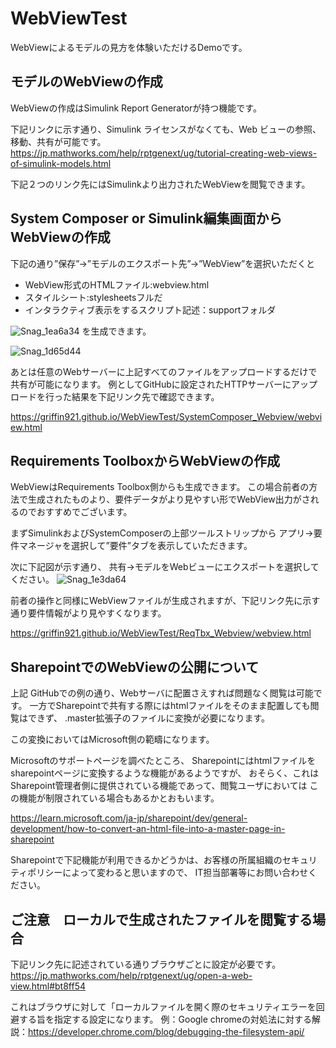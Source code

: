# WebViewTest
WebViewによるモデルの見方を体験いただけるDemoです。

## モデルのWebViewの作成
WebViewの作成はSimulink Report Generatorが持つ機能です。

下記リンクに示す通り、Simulink ライセンスがなくても、Web ビューの参照、移動、共有が可能です。
https://jp.mathworks.com/help/rptgenext/ug/tutorial-creating-web-views-of-simulink-models.html

下記２つのリンク先にはSimulinkより出力されたWebViewを閲覧できます。

## System Composer or Simulink編集画面からWebViewの作成

下記の通り”保存”→”モデルのエクスポート先”→”WebView”を選択いただくと

- WebView形式のHTMLファイル:webview.html
- スタイルシート:stylesheetsフルだ
- インタラクティブ表示をするスクリプト記述：supportフォルダ

![Snag_1ea6a34](https://user-images.githubusercontent.com/62166747/196384738-a16febba-e756-48c5-838b-6acc17a37693.png)
を生成できます。

![Snag_1d65d44](https://user-images.githubusercontent.com/62166747/196379420-ce912bc8-32e1-432e-b80e-f71bbdd21a87.png)

あとは任意のWebサーバーに上記すべてのファイルをアップロードするだけで共有が可能になります。
例としてGitHubに設定されたHTTPサーバーにアップロードを行った結果を下記リンク先で確認できます。

https://griffin921.github.io/WebViewTest/SystemComposer_Webview/webview.html


## Requirements ToolboxからWebViewの作成
WebViewはRequirements Toolbox側からも生成できます。
この場合前者の方法で生成されたものより、要件データがより見やすい形でWebView出力がされるのでおすすめでございます。

まずSimulinkおよびSystemComposerの上部ツールストリップから
アプリ→要件マネージャを選択して”要件”タブを表示していただきます。

次に下記図が示す通り、
共有→モデルをWebビューにエクスポートを選択してください。
![Snag_1e3da64](https://user-images.githubusercontent.com/62166747/196382879-f3a64c26-12ea-4a44-b494-b23bc947399d.png)

前者の操作と同様にWebViewファイルが生成されますが、下記リンク先に示す通り要件情報がより見やすくなります。

https://griffin921.github.io/WebViewTest/ReqTbx_Webview/webview.html

## SharepointでのWebViewの公開について

上記 GitHubでの例の通り、Webサーバに配置さえすれば問題なく閲覧は可能です。
一方でSharepointで共有する際にはhtmlファイルをそのまま配置しても閲覧はできず、
.master拡張子のファイルに変換が必要になります。

この変換においてはMicrosoft側の範疇になります。

Microsoftのサポートページを調べたところ、
Sharepointにはhtmlファイルをsharepointページに変換するような機能があるようですが、
おそらく、これはSharepoint管理者側に提供されている機能であって、閲覧ユーザにおいては
この機能が制限されている場合もあるかとおもいます。

https://learn.microsoft.com/ja-jp/sharepoint/dev/general-development/how-to-convert-an-html-file-into-a-master-page-in-sharepoint

Sharepointで下記機能が利用できるかどうかは、お客様の所属組織のセキュリティポリシーによって変わると思いますので、
IT担当部署等にお問い合わせください。


## ご注意　ローカルで生成されたファイルを閲覧する場合

下記リンク先に記述されている通りブラウザごとに設定が必要です。
https://jp.mathworks.com/help/rptgenext/ug/open-a-web-view.html#bt8ff54

これはブラウザに対して「ローカルファイルを開く際のセキュリティエラーを回避する旨を指定する設定になります。
例：Google chromeの対処法に対する解説：https://developer.chrome.com/blog/debugging-the-filesystem-api/


